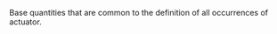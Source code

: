 Base quantities that are common to the definition of all occurrences of actuator.

<!-- end of short definition -->

